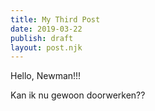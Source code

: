 ```yaml
---
title: My Third Post
date: 2019-03-22
publish: draft
layout: post.njk
---
```


Hello, Newman!!!
<!-- more -->
Kan ik nu gewoon doorwerken??